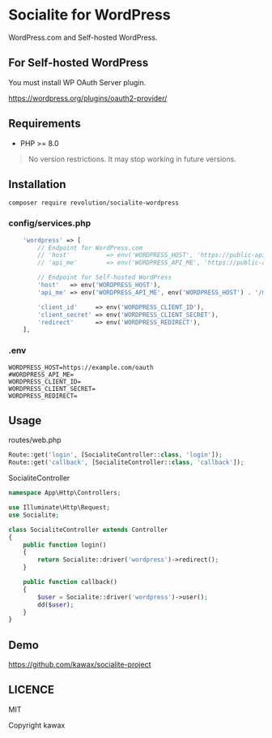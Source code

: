 # Socialite for WordPress

WordPress.com and Self-hosted WordPress.

## For Self-hosted WordPress
You must install WP OAuth Server plugin.

https://wordpress.org/plugins/oauth2-provider/

## Requirements
- PHP >= 8.0

> No version restrictions. It may stop working in future versions.

## Installation
```
composer require revolution/socialite-wordpress
```

### config/services.php

```php
    'wordpress' => [
        // Endpoint for WordPress.com
        // 'host'          => env('WORDPRESS_HOST', 'https://public-api.wordpress.com/oauth2'),
        // 'api_me'        => env('WORDPRESS_API_ME', 'https://public-api.wordpress.com/rest/v1.1/me'),

        // Endpoint for Self-hosted WordPress
        'host'   => env('WORDPRESS_HOST'),
        'api_me' => env('WORDPRESS_API_ME', env('WORDPRESS_HOST') . '/me/'),

        'client_id'     => env('WORDPRESS_CLIENT_ID'),
        'client_secret' => env('WORDPRESS_CLIENT_SECRET'),
        'redirect'      => env('WORDPRESS_REDIRECT'),
    ],
```

### .env
```
WORDPRESS_HOST=https://example.com/oauth
#WORDPRESS_API_ME=
WORDPRESS_CLIENT_ID=
WORDPRESS_CLIENT_SECRET=
WORDPRESS_REDIRECT=
```

## Usage

routes/web.php
```php
Route::get('login', [SocialiteController::class, 'login']);
Route::get('callback', [SocialiteController::class, 'callback']);
```

SocialiteController

```php
namespace App\Http\Controllers;

use Illuminate\Http\Request;
use Socialite;

class SocialiteController extends Controller
{
    public function login()
    {
        return Socialite::driver('wordpress')->redirect();
    }

    public function callback()
    {
        $user = Socialite::driver('wordpress')->user();
        dd($user);
    }
}

```

## Demo
https://github.com/kawax/socialite-project

## LICENCE
MIT

Copyright kawax
